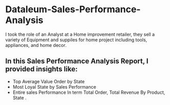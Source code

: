 # Dataleum-Sales-Performance-Analysis
I took the role of an Analyst at a Home improvement retailer, they sell a variety of Equipment and suppiles for home project including tools, appliances, and home decor.

## In this Sales Performance Analysis Report, I provided insights like:
* Top Average Value Order by State 
* Most Loyal State by Sales Performance 
* Entire sales Performance In term Total Order, Total Revenue By Product, State .
